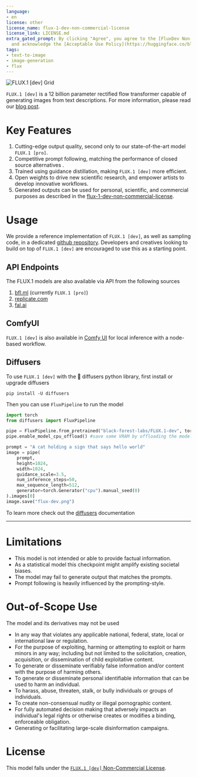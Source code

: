 ```yaml
---
language:
- en
license: other
license_name: flux-1-dev-non-commercial-license
license_link: LICENSE.md
extra_gated_prompt: By clicking "Agree", you agree to the [FluxDev Non-Commercial License Agreement](https://huggingface.co/black-forest-labs/FLUX.1-dev/blob/main/LICENSE.md)
  and acknowledge the [Acceptable Use Policy](https://huggingface.co/black-forest-labs/FLUX.1-dev/blob/main/POLICY.md).
tags:
- text-to-image
- image-generation
- flux
---
```


![FLUX.1 [dev] Grid](./dev_grid.jpg)

`FLUX.1 [dev]` is a 12 billion parameter rectified flow transformer capable of generating images from text descriptions.
For more information, please read our [blog post](https://blackforestlabs.ai/announcing-black-forest-labs/).

# Key Features
1. Cutting-edge output quality, second only to our state-of-the-art model `FLUX.1 [pro]`.
2. Competitive prompt following, matching the performance of closed source alternatives .
3. Trained using guidance distillation, making `FLUX.1 [dev]` more efficient.
4. Open weights to drive new scientific research, and empower artists to develop innovative workflows.
5. Generated outputs can be used for personal, scientific, and commercial purposes as described in the [flux-1-dev-non-commercial-license](./licence.md).

# Usage
We provide a reference implementation of `FLUX.1 [dev]`, as well as sampling code, in a dedicated [github repository](https://github.com/black-forest-labs/flux).
Developers and creatives looking to build on top of `FLUX.1 [dev]` are encouraged to use this as a starting point.

## API Endpoints
The FLUX.1 models are also available via API from the following sources
1. [bfl.ml](https://docs.bfl.ml/) (currently `FLUX.1 [pro]`)
2. [replicate.com](https://replicate.com/collections/flux)
3. [fal.ai](https://fal.ai/models/fal-ai/flux/dev)

## ComfyUI
`FLUX.1 [dev]` is also available in [Comfy UI](https://github.com/comfyanonymous/ComfyUI) for local inference with a node-based workflow.

## Diffusers

To use `FLUX.1 [dev]` with the 🧨 diffusers python library, first install or upgrade diffusers

```shell
pip install -U diffusers
```

Then you can use `FluxPipeline` to run the model

```python
import torch
from diffusers import FluxPipeline

pipe = FluxPipeline.from_pretrained("black-forest-labs/FLUX.1-dev", torch_dtype=torch.bfloat16)
pipe.enable_model_cpu_offload() #save some VRAM by offloading the model to CPU. Remove this if you have enough GPU power

prompt = "A cat holding a sign that says hello world"
image = pipe(
    prompt,
    height=1024,
    width=1024,
    guidance_scale=3.5,
    num_inference_steps=50,
    max_sequence_length=512,
    generator=torch.Generator("cpu").manual_seed(0)
).images[0]
image.save("flux-dev.png")
```

To learn more check out the [diffusers](https://huggingface.co/docs/diffusers/main/en/api/pipelines/flux) documentation

---
# Limitations
- This model is not intended or able to provide factual information.
- As a statistical model this checkpoint might amplify existing societal biases.
- The model may fail to generate output that matches the prompts.
- Prompt following is heavily influenced by the prompting-style.

# Out-of-Scope Use
The model and its derivatives may not be used

- In any way that violates any applicable national, federal, state, local or international law or regulation.
- For the purpose of exploiting, harming or attempting to exploit or harm minors in any way; including but not limited to the solicitation, creation, acquisition, or dissemination of child exploitative content.
- To generate or disseminate verifiably false information and/or content with the purpose of harming others.
- To generate or disseminate personal identifiable information that can be used to harm an individual.
- To harass, abuse, threaten, stalk, or bully individuals or groups of individuals.
- To create non-consensual nudity or illegal pornographic content.
- For fully automated decision making that adversely impacts an individual's legal rights or otherwise creates or modifies a binding, enforceable obligation.
- Generating or facilitating large-scale disinformation campaigns.

# License
This model falls under the [`FLUX.1 [dev]` Non-Commercial License](https://huggingface.co/black-forest-labs/FLUX.1-dev/blob/main/LICENSE.md).